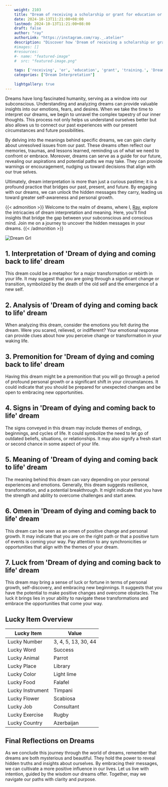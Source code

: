 ```yaml
---
    weight: 2103
    title: "Dream of receiving a scholarship or grant for education or training."  # Assuming 'title' column exists
    date: 2024-10-13T11:21:00+08:00
    lastmod: 2024-10-13T11:21:00+08:00
    draft: false
    author: "ray"
    authorLink: "https://instagram.com/ray._.atelier"
    description: "Discover how 'Dream of receiving a scholarship or grant for education or training.' can interpret your future and uncover its significant meanings in your life."
    #images: []
    #resources:
    #- name: "featured-image"
    #  src: "featured-image.png"
    
    tags: ['receiving', 'or', 'education', 'grant', 'training.', 'Dream', 'for', 'a', 'of', 'scholarship']
    categories: ["Dream Interpretation"]
    
    lightgallery: true
---
```

    
Dreams have long fascinated humanity, serving as a window into our subconscious. Understanding and analyzing dreams can provide valuable insights into our emotions, fears, and desires. When we take the time to interpret our dreams, we begin to unravel the complex tapestry of our inner thoughts. This process not only helps us understand ourselves better but also allows us to connect our past experiences with our present circumstances and future possibilities.

By delving into the meanings behind specific dreams, we can gain clarity about unresolved issues from our past. These dreams often reflect our memories, traumas, and lessons learned, reminding us of what we need to confront or embrace. Moreover, dreams can serve as a guide for our future, revealing our aspirations and potential paths we may take. They can provide warnings or encouragement, nudging us toward decisions that align with our true selves.

Ultimately, dream interpretation is more than just a curious pastime; it is a profound practice that bridges our past, present, and future. By engaging with our dreams, we can unlock the hidden messages they carry, leading us toward greater self-awareness and personal growth.

{{< admonition >}}
Welcome to the realm of dreams, where I, [Ray](https://instagram.com/ray._.atelier), explore the intricacies of dream interpretation and meaning. Here, you’ll find insights that bridge the gap between your subconscious and conscious mind. Join me on a journey to uncover the hidden messages in your dreams.
{{< /admonition >}}

![Dream Grl](https://cdn.pixabay.com/photo/2017/11/02/03/35/gothic-2910057_1280.jpg "Dream Grl")

## 1. Interpretation of 'Dream of dying and coming back to life' dream

This dream could be a metaphor for a major transformation or rebirth in your life. It may suggest that you are going through a significant change or transition, symbolized by the death of the old self and the emergence of a new self.

## 2. Analysis of 'Dream of dying and coming back to life' dream

When analyzing this dream, consider the emotions you felt during the dream. Were you scared, relieved, or indifferent? Your emotional response can provide clues about how you perceive change or transformation in your waking life.

## 3. Premonition for 'Dream of dying and coming back to life' dream

Having this dream might be a premonition that you will go through a period of profound personal growth or a significant shift in your circumstances. It could indicate that you should be prepared for unexpected changes and be open to embracing new opportunities.

## 4. Signs in 'Dream of dying and coming back to life' dream

The signs conveyed in this dream may include themes of endings, beginnings, and cycles of life. It could symbolize the need to let go of outdated beliefs, situations, or relationships. It may also signify a fresh start or second chance in some aspect of your life.

## 5. Meaning of 'Dream of dying and coming back to life' dream

The meaning behind this dream can vary depending on your personal experiences and emotions. Generally, this dream suggests resilience, transformation, and a potential breakthrough. It might indicate that you have the strength and ability to overcome challenges and start anew.

## 6. Omen in 'Dream of dying and coming back to life' dream

This dream can be seen as an omen of positive change and personal growth. It may indicate that you are on the right path or that a positive turn of events is coming your way. Pay attention to any synchronicities or opportunities that align with the themes of your dream.

## 7. Luck from 'Dream of dying and coming back to life' dream

This dream may bring a sense of luck or fortune in terms of personal growth, self-discovery, and embracing new beginnings. It suggests that you have the potential to make positive changes and overcome obstacles. The luck it brings lies in your ability to navigate these transformations and embrace the opportunities that come your way.

## Lucky Item Overview
| Lucky Item          | Value              |
|---------------|--------------------|
| Lucky Number        | 3, 4, 5, 13, 30, 44  |
| Lucky Word          | Success |
| Lucky Animal        | Parrot |
| Lucky Place         | Library     |
| Lucky Color         | Light lime     |
| Lucky Food          | Falafel      |
| Lucky Instrument    | Timpani |
| Lucky Flower        | Scabiosa    |
| Lucky Job           | Consultant       |
| Lucky Exercise      | Rugby  |
| Lucky Country       | Azerbaijan    |


##  Final Reflections on Dreams

As we conclude this journey through the world of dreams, remember that dreams are both mysterious and beautiful. They hold the power to reveal hidden truths and insights about ourselves. By embracing their messages, we can cultivate a more positive influence in our lives. Let us live with intention, guided by the wisdom our dreams offer. Together, may we navigate our paths with clarity and purpose.
